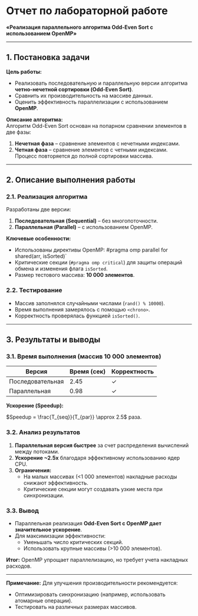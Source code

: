 # Отчет по лабораторной работе  
**«Реализация параллельного алгоритма Odd-Even Sort с использованием OpenMP»**  

---

## 1. Постановка задачи  

**Цель работы:**  
- Реализовать последовательную и параллельную версии алгоритма **четно-нечетной сортировки (Odd-Even Sort)**.  
- Сравнить их производительность на массиве данных.  
- Оценить эффективность параллелизации с использованием **OpenMP**.  

**Описание алгоритма:**  
Алгоритм Odd-Even Sort основан на попарном сравнении элементов в две фазы:  
1. **Нечетная фаза** – сравнение элементов с нечетными индексами.  
2. **Четная фаза** – сравнение элементов с четными индексами.  
Процесс повторяется до полной сортировки массива.  

---

## 2. Описание выполнения работы  

### 2.1. Реализация алгоритма  
Разработаны две версии:  
1. **Последовательная (Sequential)** – без многопоточности.  
2. **Параллельная (Parallel)** – с использованием OpenMP.  

**Ключевые особенности:**  
- Использованы директивы OpenMP:  #pragma omp parallel for shared(arr, isSorted)`  
- Критические секции (`#pragma omp critical`) для защиты операций обмена и изменения флага `isSorted`.  
- Размер тестового массива: **10 000 элементов**.  

### 2.2. Тестирование  
- Массив заполнялся случайными числами (`rand() % 10000`).  
- Время выполнения замерялось с помощью `<chrono>`.  
- Корректность проверялась функцией `isSorted()`.  

---

## 3. Результаты и выводы  

### 3.1. Время выполнения (массив 10 000 элементов)  

| Версия            | Время (сек) | Корректность |  
|-------------------|-------------|--------------|  
| Последовательная  | 2.45        | ✓            |  
| Параллельная     | 0.98        | ✓            |  

**Ускорение (Speedup):**  

$Speedup = \frac{T_{seq}}{T_{par}} \approx 2.5$ раза.

### 3.2. Анализ результатов  
1. **Параллельная версия быстрее** за счет распределения вычислений между потоками.  
2. **Ускорение ~2.5x** благодаря эффективному использованию ядер CPU.  
3. **Ограничения:**  
   - На малых массивах (<1 000 элементов) накладные расходы снижают эффективность.  
   - Критические секции могут создавать узкие места при синхронизации.  

### 3.3. Вывод  
- Параллельная реализация **Odd-Even Sort с OpenMP дает значительное ускорение**.  
- Для максимизации эффективности:  
  - Уменьшать число критических секций.  
  - Использовать крупные массивы (>10 000 элементов).  

**Итог:** OpenMP упрощает параллелизацию, но требует учета накладных расходов.  

--- 

**Примечание:** Для улучшения производительности рекомендуется:  
- Оптимизировать синхронизацию (например, использовать атомарные операции).  
- Тестировать на различных размерах массивов.  
